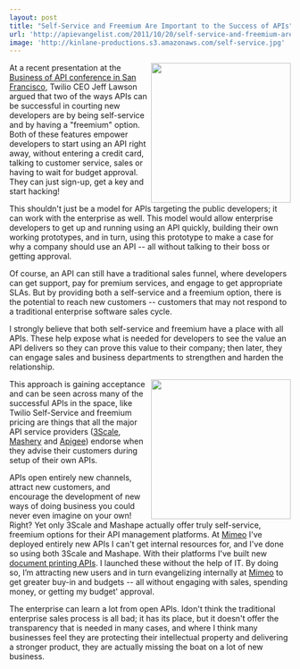 ```yaml
---
layout: post
title: "Self-Service and Freemium Are Important to the Success of APIs"
url: 'http://apievangelist.com/2011/10/20/self-service-and-freemium-are-important-to-the-success-of-apis/'
image: 'http://kinlane-productions.s3.amazonaws.com/self-service.jpg'
---
```


<img class="c1" src="http://kinlane-productions.s3.amazonaws.com/self-service.jpg" alt="" width="250" align="right" />

At a recent presentation at the [Business of API conference in San Francisco][1], Twilio CEO Jeff Lawson argued that two of the ways APIs can be successful in courting new developers are by being self-service and by having a "freemium" option. Both of these features empower developers to start using an API right away, without entering a credit card, talking to customer service, sales or having to wait for budget approval. They can just sign-up, get a key and start hacking!

This shouldn't just be a model for APIs targeting the public developers; it can work with the enterprise as well. This model would allow enterprise developers to get up and running using an API quickly, building their own working prototypes, and in turn, using this prototype to make a case for why a company should use an API -- all without talking to their boss or getting approval.

Of course, an API can still have a traditional sales funnel, where developers can get support, pay for premium services, and engage to get appropriate SLAs. But by providing both a self-service and a freemium option, there is the potential to reach new customers -- customers that may not respond to a traditional enterprise software sales cycle.

I strongly believe that both self-service and freemium have a place with all APIs. These help expose what is needed for developers to see the value an API delivers so they can prove this value to their company; then later, they can engage sales and business departments to strengthen and harden the relationship.

<img class="c1" src="http://kinlane-productions.s3.amazonaws.com/api-evangelist/freepremium.jpg" alt="" width="250" align="right" />

This approach is gaining acceptance and can be seen across many of the successful APIs in the space, like Twilio Self-Service and freemium pricing are things that all the major API service providers ([3Scale][2], [Mashery][3] and [Apigee][4]) endorse when they advise their customers during setup of their own APIs.

APIs open entirely new channels, attract new customers, and encourage the development of new ways of doing business you could never even imagine on your own! Right? Yet only 3Scale and Mashape actually offer truly self-service, freemium options for their API management platforms. At [Mimeo][5] I've deployed entirely new APIs I can't get internal resources for, and I've done so using both 3Scale and Mashape. With their platforms I've built new [document printing APIs][6]. I launched these without the help of IT. By doing so, I’m attracting new users and in turn evangelizing internally at [Mimeo][5] to get greater buy-in and budgets -- all without engaging with sales, spending money, or getting my budget' approval.

The enterprise can learn a lot from open APIs. Idon't think the traditional enterprise sales process is all bad; it has its place, but it doesn't offer the transparency that is needed in many cases, and where I think many businesses feel they are protecting their intellectual property and delivering a stronger product, they are actually missing the boat on a lot of new business.

   [1]: http://www.apievangelist.com/2011/10/06/business-of-apis-conference-in-san-francisco-wrapup/ (Business of APIs Conference in San Francisco)
   [2]: /serviceproviders/3scale.php (3Scale)
   [3]: /serviceproviders/mashery.php (Mashery)
   [4]: /serviceproviders/apigee.php
   [5]: http://www.mimeo.com
   [6]: http://mimeoconnect.3scale.net/ (document printing APIs)
